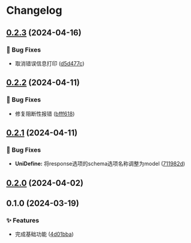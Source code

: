 # Changelog

## [0.2.3](https://github.com/hacxy/uni-nest/compare/v0.2.2...v0.2.3) (2024-04-16)


### 🐛 Bug Fixes

* 取消错误信息打印 ([d5d477c](https://github.com/hacxy/uni-nest/commit/d5d477c1843da67c8572e9db70ad4fea6096ce4d))

## [0.2.2](https://github.com/hacxy/uni-nest/compare/v0.2.1...v0.2.2) (2024-04-11)


### 🐛 Bug Fixes

* 修复阻断性报错 ([bfff618](https://github.com/hacxy/uni-nest/commit/bfff6183a2655a9e36add70524d54d5403f5c4cd))

## [0.2.1](https://github.com/hacxy/uni-nest/compare/v0.2.0...v0.2.1) (2024-04-11)


### 🐛 Bug Fixes

* **UniDefine:** 将response选项的schema选项名称调整为model ([711982d](https://github.com/hacxy/uni-nest/commit/711982dbd88f8542ba206f84e0592d0eca553954))

## [0.2.0](https://github.com/hacxy/uni-nest/compare/v0.1.0...v0.2.0) (2024-04-02)

## 0.1.0 (2024-03-19)


### ✨ Features

* 完成基础功能 ([4d01bba](https://github.com/hacxy/uni-nestjs/commit/4d01bbaf0edb5d7e53e46c2c2ae2b1af36eedf7f))
